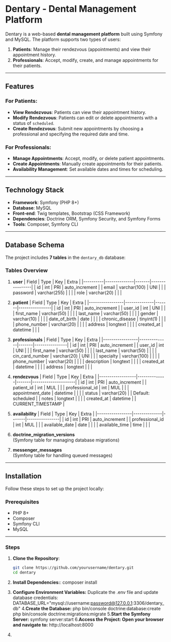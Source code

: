 # **Dentary - Dental Management Platform**

Dentary is a web-based **dental management platform** built using Symfony and MySQL. The platform supports two types of users:  
1. **Patients**: Manage their rendezvous (appointments) and view their appointment history.  
2. **Professionals**: Accept, modify, create, and manage appointments for their patients.  

---

## **Features**

### For Patients:
- **View Rendezvous**: Patients can view their appointment history.
- **Modify Rendezvous**: Patients can edit or delete appointments with a status of `scheduled`.
- **Create Rendezvous**: Submit new appointments by choosing a professional and specifying the required date and time.

### For Professionals:
- **Manage Appointments**: Accept, modify, or delete patient appointments.
- **Create Appointments**: Manually create appointments for their patients.
- **Availability Management**: Set available dates and times for scheduling.

---

## **Technology Stack**

- **Framework**: Symfony (PHP 8+)
- **Database**: MySQL
- **Front-end**: Twig templates, Bootstrap (CSS Framework)
- **Dependencies**: Doctrine ORM, Symfony Security, and Symfony Forms
- **Tools**: Composer, Symfony CLI

---

## **Database Schema**

The project includes **7 tables** in the `dentary_db` database:

### **Tables Overview**

1. **user**
   | Field    | Type         | Key   | Extra          |
   |----------|--------------|-------|----------------|
   | id       | int          | PRI   | auto_increment |
   | email    | varchar(100) | UNI   |                |
   | password | varchar(255) |       |                |
   | role     | varchar(20)  |       |                |

2. **patient**
   | Field           | Type         | Key   | Extra          |
   |-----------------|--------------|-------|----------------|
   | id              | int          | PRI   | auto_increment |
   | user_id         | int          | UNI   |                |
   | first_name      | varchar(50)  |       |                |
   | last_name       | varchar(50)  |       |                |
   | gender          | varchar(10)  |       |                |
   | date_of_birth   | date         |       |                |
   | chronic_disease | tinyint(1)   |       |                |
   | phone_number    | varchar(20)  |       |                |
   | address         | longtext     |       |                |
   | created_at      | datetime     |       |                |

3. **professionals**
   | Field           | Type         | Key   | Extra          |
   |-----------------|--------------|-------|----------------|
   | id              | int          | PRI   | auto_increment |
   | user_id         | int          | UNI   |                |
   | first_name      | varchar(50)  |       |                |
   | last_name       | varchar(50)  |       |                |
   | cin_card_number | varchar(20)  | UNI   |                |
   | specialty       | varchar(100) |       |                |
   | phone_number    | varchar(20)  |       |                |
   | description     | longtext     |       |                |
   | created_at      | datetime     |       |                |
   | address         | longtext     |       |                |

4. **rendezvous**
   | Field            | Type         | Key   | Extra               |
   |------------------|--------------|-------|---------------------|
   | id               | int          | PRI   | auto_increment      |
   | patient_id       | int          | MUL   |                     |
   | professional_id  | int          | MUL   |                     |
   | appointment_date | datetime     |       |                     |
   | status           | varchar(20)  |       | Default: scheduled  |
   | notes            | longtext     |       |                     |
   | created_at       | datetime     |       | CURRENT_TIMESTAMP   |

5. **availability**
   | Field           | Type         | Key   | Extra          |
   |-----------------|--------------|-------|----------------|
   | id              | int          | PRI   | auto_increment |
   | professional_id | int          | MUL   |                |
   | available_date  | date         |       |                |
   | available_time  | time         |       |                |

6. **doctrine_migration_versions**  
   (Symfony table for managing database migrations)

7. **messenger_messages**  
   (Symfony table for handling queued messages)

---

## **Installation**

Follow these steps to set up the project locally:

### Prerequisites
- PHP 8+  
- Composer  
- Symfony CLI  
- MySQL  

---

### Steps

1. **Clone the Repository**:
   ```bash
   git clone https://github.com/yourusername/dentary.git
   cd dentary
2. **Install Dependencies:**:
   composer install
3. **Configure Environment Variables:**
   Duplicate the .env file and update database credentials: DATABASE_URL="mysql://username:password@127.0.0.1:3306/dentary_db"
4.**Create the Database:**
   php bin/console doctrine:database:create
   php bin/console doctrine:migrations:migrate
5.**Start the Symfony Server:**
   symfony server:start
6.**Access the Project: Open your browser and navigate to:**
   http://localhost:8000



5. 
